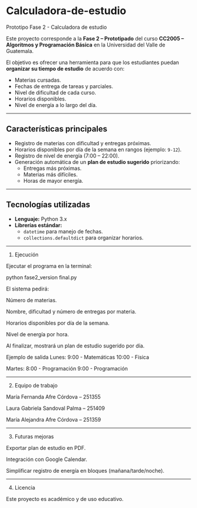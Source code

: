 # Calculadora-de-estudio
Prototipo Fase 2 - Calculadora de estudio 

Este proyecto corresponde a la **Fase 2 – Prototipado** del curso **CC2005 – Algoritmos y Programación Básica** en la Universidad del Valle de Guatemala.  

El objetivo es ofrecer una herramienta para que los estudiantes puedan **organizar su tiempo de estudio** de acuerdo con:  
- Materias cursadas.  
- Fechas de entrega de tareas y parciales.  
- Nivel de dificultad de cada curso.  
- Horarios disponibles.  
- Nivel de energía a lo largo del día.  

---

## Características principales  

- Registro de materias con dificultad y entregas próximas.  
- Horarios disponibles por día de la semana en rangos (ejemplo: `9-12`).  
- Registro de nivel de energía (7:00 – 22:00).  
- Generación automática de un **plan de estudio sugerido** priorizando:  
  - Entregas más próximas.  
  - Materias más difíciles.  
  - Horas de mayor energía.  

---

##  Tecnologías utilizadas  

- **Lenguaje:** Python 3.x  
- **Librerías estándar:**  
  - `datetime` para manejo de fechas.  
  - `collections.defaultdict` para organizar horarios.
---
 
1. Ejecución

Ejecutar el programa en la terminal:

python fase2_version final.py


El sistema pedirá:

Número de materias.

Nombre, dificultad y número de entregas por materia.

Horarios disponibles por día de la semana.

Nivel de energía por hora.

Al finalizar, mostrará un plan de estudio sugerido por día.

Ejemplo de salida
Lunes:
  9:00 - Matemáticas
  10:00 - Física

Martes:
  8:00 - Programación
  9:00 - Programación

---

2. Equipo de trabajo

María Fernanda Afre Córdova – 251355

Laura Gabriela Sandoval Palma – 251409

María Alejandra Afre Córdova – 251359

---

3. Futuras mejoras

Exportar plan de estudio en PDF.

Integración con Google Calendar.

Simplificar registro de energía en bloques (mañana/tarde/noche).

---

4. Licencia

Este proyecto es académico y de uso educativo.
